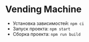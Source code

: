 # Vending Machine

<!-- TODO description  -->

- Установка зависимостей: `npm ci`
- Запуск проекта: `npm start`
- Сборка проекта: `npm run build`
